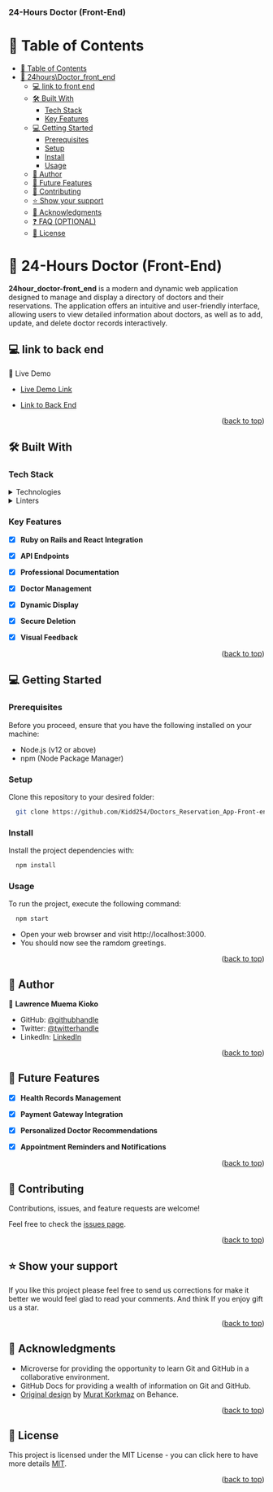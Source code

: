<a name="readme-top"></a>

  <h3><b>24-Hours Doctor (Front-End)</b></h3>

</div>

# 📗 Table of Contents

- [📗 Table of Contents](#-table-of-contents)
- [📖 24hours\Doctor\_front\_end ](#-24hours_doctor_front_end-)
  - [💻 link to front end ](#-link-to-back-end-)
  - [🛠 Built With ](#-built-with-)
    - [Tech Stack ](#tech-stack-)
    - [Key Features ](#key-features-)
  - [💻 Getting Started ](#-getting-started-)
    - [Prerequisites](#prerequisites)
    - [Setup](#setup)
    - [Install](#install)
    - [Usage](#usage)
  - [👥 Author ](#-author-)
  - [🔭 Future Features ](#-future-features-)
  - [🤝 Contributing ](#-contributing-)
  - [⭐️ Show your support ](#️-show-your-support-)
  - [🙏 Acknowledgments ](#-acknowledgments-)
  - [❓ FAQ (OPTIONAL) ](#-faq-optional-)
  - [📝 License ](#-license-)

<!-- PROJECT DESCRIPTION -->

# 🏥 24-Hours Doctor (Front-End)<a name="about-project"></a>

**24hour_doctor-front_end** is a modern and dynamic web application designed to manage and display a directory of doctors and their reservations. The application offers an intuitive and user-friendly interface, allowing users to view detailed information about doctors, as well as to add, update, and delete doctor records interactively.


## 💻 link to back end <a name="built-with"></a>

🚀 Live Demo <a name="live-demo"></a>

- [Live Demo Link](https://two4hours-doctor-frontend.onrender.com/)

- [Link to Back End](https://github.com/mohashyne/24hour_doctor-back_end)

<p align="right">(<a href="#readme-top">back to top</a>)</p>

## 🛠 Built With <a name="built-with"></a>

### Tech Stack <a name="tech-stack"></a>

<details>
  <summary>Technologies</summary>
  <ul>
    <li><a href="https://reactjs.org/">React</a></li>
    <li><a href="https://redux.js.org/">Redux</a></li>
  </ul>
</details>
<details>
<summary>Linters</summary>
  <ul>
    <li>Stylelint</li>
    <li>Eslint</li>
  </ul>
</details>


### Key Features <a name="key-features"></a>

- [x] **Ruby on Rails and React Integration**
- [x] **API Endpoints**
- [x] **Professional Documentation**
- [x] **Doctor Management**
- [x] **Dynamic Display**
- [x] **Secure Deletion**
- [x] **Visual Feedback**


<p align="right">(<a href="#readme-top">back to top</a>)</p>


## 💻 Getting Started <a name="getting-started"></a>

### Prerequisites
Before you proceed, ensure that you have the following installed on your machine:
- Node.js (v12 or above)
- npm (Node Package Manager)

### Setup
Clone this repository to your desired folder:

```sh
  git clone https://github.com/Kidd254/Doctors_Reservation_App-Front-end.git
```

### Install

Install the project dependencies with:

```sh
  npm install
```

### Usage

To run the project, execute the following command:

```sh
  npm start
```


- Open your web browser and visit http://localhost:3000.
- You should now see the ramdom greetings.

<p align="right">(<a href="#readme-top">back to top</a>)</p>


## 👥 Author <a name="authors"></a>
👤 **Lawrence Muema Kioko**
- GitHub: [@githubhandle](https://github.com/Kidd254)
- Twitter: [@twitterhandle](https://twitter.com/lawrenc98789206)
- LinkedIn: [LinkedIn](https://www.linkedin.com/in/lawrence-muema-kioko)

<p align="right">(<a href="#readme-top">back to top</a>)</p>


## 🔭 Future Features <a name="future-features"></a>

- [x] **Health Records Management**
- [x] **Payment Gateway Integration**
- [x] **Personalized Doctor Recommendations**
- [x] **Appointment Reminders and Notifications**


<p align="right">(<a href="#readme-top">back to top</a>)</p>

## 🤝 Contributing <a name="contributing"></a>

Contributions, issues, and feature requests are welcome!

Feel free to check the [issues page]().

<p align="right">(<a href="#readme-top">back to top</a>)</p>


## ⭐️ Show your support <a name="support"></a>

If you like this project please feel free to send us corrections for make it better we would feel glad to read your comments.
And think If you enjoy gift us a star.  

<p align="right">(<a href="#readme-top">back to top</a>)</p>

## 🙏 Acknowledgments <a name="acknowledgements"></a>

 - Microverse for providing the opportunity to learn Git and GitHub in a collaborative environment.
 - GitHub Docs for providing a wealth of information on Git and GitHub.
 - [Original design](https://www.behance.net/gallery/26425031/Vespa-Responsive-Redesign) by [Murat Korkmaz](https://www.behance.net/muratk) on Behance.

<p align="right">(<a href="#readme-top">back to top</a>)</p>



## 📝 License <a name="license"></a>

This project is licensed under the MIT License - you can click here to have more details [MIT]().

<p align="right">(<a href="#readme-top">back to top</a>)</p>

